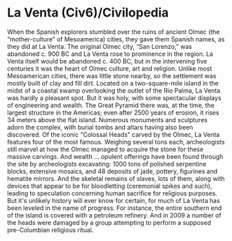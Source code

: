 # La Venta (Civ6)/Civilopedia

When the Spanish explorers stumbled over the ruins of ancient Olmec (the “mother-culture” of Mesoamerica) cities, they gave them Spanish names, as they did at La Venta. The original Olmec city, “San Lorenzo,” was abandoned c. 900 BC and La Venta rose to prominence in the region. La Venta itself would be abandoned c. 400 BC, but in the intervening five centuries it was the heart of Olmec culture, art and religion. Unlike most Mesoamerican cities, there was little stone nearby, so the settlement was mostly built of clay and fill dirt.
Located on a two-square-mile island in the midst of a coastal swamp overlooking the outlet of the Rio Palma, La Venta was hardly a pleasant spot. But it was holy, with some spectacular displays of engineering and wealth. The Great Pyramid there was, at the time, the largest structure in the Americas; even after 2500 years of erosion, it rises 34 meters above the flat island.
Numerous monuments and sculptures adorn the complex, with burial tombs and altars having also been discovered. Of the iconic "Colossal Heads" carved by the Olmec, La Venta features four of the most famous. Weighing several tons each, archeologists still marvel at how the Olmec managed to acquire the stone for these massive carvings.
And wealth … opulent offerings have been found through the site by archeologists excavating: 1000 tons of polished serpentine blocks, extensive mosaics, and 48 deposits of jade, pottery, figurines and hematite mirrors. And the skeletal remains of slaves, lots of them, along with devices that appear to be for bloodletting (ceremonial spikes and such), leading to speculation concerning human sacrifice for religious purposes.
But it's unlikely history will ever know for certain, for much of La Venta has been leveled in the name of progress. For instance, the entire southern end of the island is covered with a petroleum refinery. And in 2009 a number of the heads were damaged by a group attempting to perform a supposed pre-Columbian religious ritual.